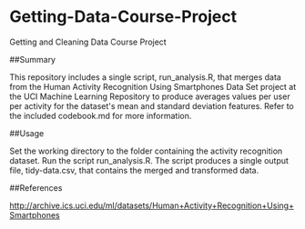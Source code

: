 # Getting-Data-Course-Project
Getting and Cleaning Data Course Project

##Summary

This repository includes a single script, run_analysis.R, that merges data from the Human Activity Recognition Using Smartphones Data Set project at the UCI Machine Learning Repository to produce averages values per user per activity for the dataset's mean and standard deviation features. Refer to the included codebook.md for more information.

##Usage

Set the working directory to the folder containing the activity recognition dataset. Run the script run_analysis.R. The script produces a single output file, tidy-data.csv, that contains the merged and transformed data.

##References

http://archive.ics.uci.edu/ml/datasets/Human+Activity+Recognition+Using+Smartphones
